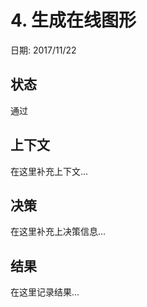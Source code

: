 # 4. 生成在线图形

日期: 2017/11/22

## 状态

通过

## 上下文

在这里补充上下文...

## 决策

在这里补充上决策信息...

## 结果

在这里记录结果...
